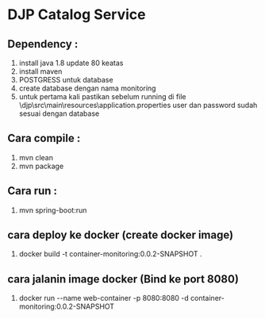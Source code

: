 # DJP Catalog Service

## Dependency :
1. install java 1.8 update 80 keatas
2. install maven 
3. POSTGRESS untuk database
4. create database dengan nama monitoring
5. untuk pertama kali pastikan sebelum running di file \djp\src\main\resources\application.properties user dan password sudah sesuai dengan database

## Cara compile :
1. mvn clean
2. mvn package

## Cara run :
1. mvn spring-boot:run

## cara deploy ke docker (create docker image)
1. docker build -t container-monitoring:0.0.2-SNAPSHOT .

## cara jalanin image docker (Bind ke port 8080)
1. docker run --name web-container -p 8080:8080 -d container-monitoring:0.0.2-SNAPSHOT